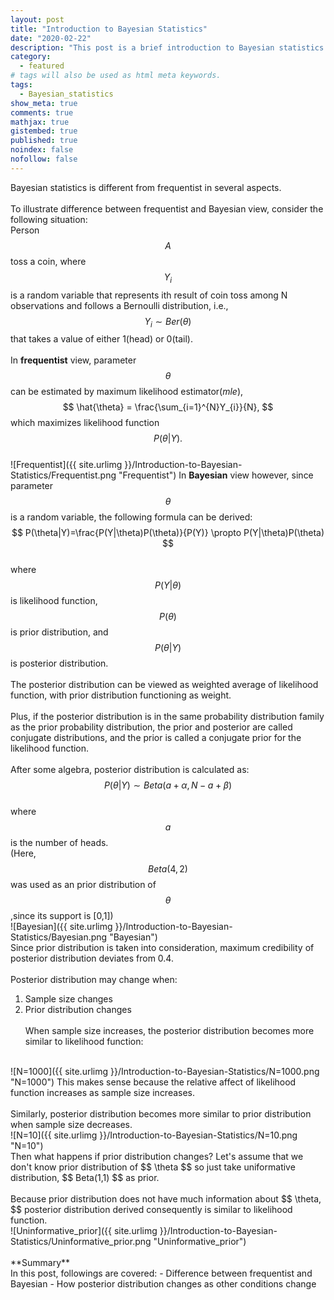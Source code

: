 ```yaml
---
layout: post
title: "Introduction to Bayesian Statistics"
date: "2020-02-22"
description: "This post is a brief introduction to Bayesian statistics. Specifically, it deals with different between Bayesian and frequentist, and how posterior distribution changes when sample size and prior distribution change."
category: 
  - featured
# tags will also be used as html meta keywords.
tags:
  - Bayesian_statistics
show_meta: true
comments: true
mathjax: true
gistembed: true
published: true
noindex: false
nofollow: false
---
```


Bayesian statistics is different from frequentist in several aspects.
<br><br>To illustrate difference between frequentist and Bayesian view, consider the following situation: 
<br>Person
$$
  A
$$
toss a coin, where
$$
  Y_{i}
$$
is a random variable that represents ith result of coin toss among N observations and follows a Bernoulli distribution, i.e.,
$$
  Y_{i} \sim Ber(\theta)
$$
that takes a value of either 1(head) or 0(tail). 
<br><br>In **frequentist** view, parameter 
$$
  \theta
$$
can be estimated by maximum likelihood estimator(*mle*), 
$$
  \hat{\theta} = \frac{\sum_{i=1}^{N}Y_{i}}{N},
$$
which maximizes likelihood function
$$
  P(\theta|Y).
$$
<br>
![Frequentist]({{ site.urlimg }}/Introduction-to-Bayesian-Statistics/Frequentist.png "Frequentist")
In **Bayesian** view however, since parameter
$$
  \theta
$$
is a random variable, the following formula can be derived:
<br>
$$
  P(\theta|Y)=\frac{P(Y|\theta)P(\theta)}{P(Y)} \propto P(Y|\theta)P(\theta)
$$
<br>
  where
$$
  P(Y|\theta)
$$
is likelihood function, 
$$
  P(\theta)
$$
is prior distribution, and 
$$
  P(\theta|Y)
$$
is posterior distribution.
<br><br>The posterior distribution can be viewed as weighted average of likelihood function, with prior distribution functioning as weight.
<br><br>Plus, if the posterior distribution is in the same probability distribution family as the prior probability distribution, 
the prior and posterior are called conjugate distributions, and the prior is called a conjugate prior for the likelihood function. 
<br><br>After some algebra, posterior distribution is calculated as:
$$
  P(\theta|Y) \sim Beta(a+\alpha,N-a+\beta)
$$
<br>
where 
$$
  a
$$
is the number of heads.
<br>
(Here, 
$$
  Beta(4,2) 
$$
was used as an prior distribution of 
$$
  \theta
$$
,since its support is [0,1])
<br>
![Bayesian]({{ site.urlimg }}/Introduction-to-Bayesian-Statistics/Bayesian.png "Bayesian")
<br>Since prior distribution is taken into consideration, maximum credibility of posterior distribution deviates from 0.4.
<br><br>Posterior distribution may change when:
1. Sample size changes
2. Prior distribution changes
<br><br>When sample size increases, the posterior distribution becomes more similar to likelihood function:
<br>
![N=1000]({{ site.urlimg }}/Introduction-to-Bayesian-Statistics/N=1000.png "N=1000")
This makes sense because the relative affect of likelihood function increases as sample size increases.
<br><br>Similarly, posterior distribution becomes more similar to prior distribution when sample size decreases.
<br>
![N=10]({{ site.urlimg }}/Introduction-to-Bayesian-Statistics/N=10.png "N=10")
<br>Then what happens if prior distribution changes? Let's assume that we don't know prior distribution of 
$$
  \theta
$$
so just take uniformative distribution, 
$$
  Beta(1,1)
$$
as prior.
<br><br>Because prior distribution does not have much information about 
$$
  \theta,
$$ 
posterior distribution derived consequently is similar to likelihood function.
<br>
![Uninformative_prior]({{ site.urlimg }}/Introduction-to-Bayesian-Statistics/Uninformative_prior.png "Uninformative_prior")
<br><br>**Summary**
<br>In this post, followings are covered: 
- Difference between frequentist and Bayesian
- How posterior distribution changes as other conditions change
